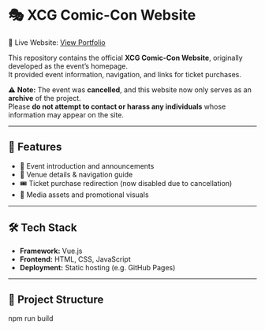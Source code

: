 # 🎭 XCG Comic-Con Website

🔗 Live Website: [View Portfolio](https://clark-sheng-quan.github.io/XCG_web/)  

This repository contains the official **XCG Comic-Con Website**, originally developed as the event’s homepage.  
It provided event information, navigation, and links for ticket purchases.  

⚠️ **Note:** The event was **cancelled**, and this website now only serves as an **archive** of the project.  
Please **do not attempt to contact or harass any individuals** whose information may appear on the site.  

---

## 🚀 Features
- 📰 Event introduction and announcements  
- 📍 Venue details & navigation guide  
- 🎟️ Ticket purchase redirection (now disabled due to cancellation)  
- 📸 Media assets and promotional visuals  

---

## 🛠️ Tech Stack
- **Framework:** Vue.js  
- **Frontend:** HTML, CSS, JavaScript  
- **Deployment:** Static hosting (e.g. GitHub Pages)  

---

## 📂 Project Structure

npm run build
```
